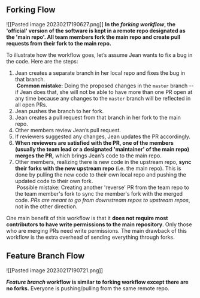 ## Forking Flow

![[Pasted image 20230217190627.png]]
**In the _forking workflow_, the 'official' version of the software is kept in a remote repo designated as the 'main repo'. All team members fork the main repo and create pull requests from their fork to the main repo.**

To illustrate how the workflow goes, let’s assume Jean wants to fix a bug in the code. Here are the steps:

1.  Jean creates a separate branch in her local repo and fixes the bug in that branch.  
     **Common mistake:** Doing the proposed changes in the `master` branch -- if Jean does that, she will not be able to have more than one PR open at any time because any changes to the `master` branch will be reflected in all open PRs.
2.  Jean pushes the branch to her fork.
3.  Jean creates a pull request from that branch in her fork to the main repo.
4.  Other members review Jean’s pull request.
5.  If reviewers suggested any changes, Jean updates the PR accordingly.
6.  **When reviewers are satisfied with the PR, one of the members (usually the team lead or a designated 'maintainer' of the main repo) merges the PR,** which brings Jean’s code to the main repo.
7.  Other members, realizing there is new code in the upstream repo, **sync their forks with the new upstream repo** (i.e. the main repo). This is done by pulling the new code to their own local repo and pushing the updated code to their own fork.  
     Possible mistake: Creating another 'reverse' PR from the team repo to the team member's fork to sync the member's fork with the merged code. *PRs are meant to go from downstream repos to upstream repos*, not in the other direction.

One main benefit of this workflow is that it **does not require most contributors to have write permissions to the main repository**. Only those who are merging PRs need write permissions. The main drawback of this workflow is the extra overhead of sending everything through forks.

## Feature Branch Flow

![[Pasted image 20230217190721.png]]

**_Feature branch_ workflow is similar to forking workflow except there are no forks.** Everyone is pushing/pulling from the same remote repo.